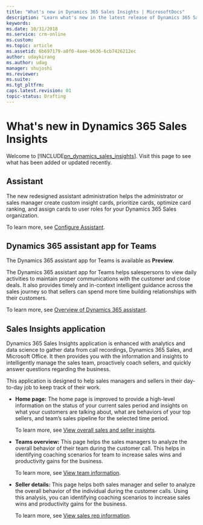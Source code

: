 ```yaml
---
title: "What's new in Dynamics 365 Sales Insights | MicrosoftDocs"
description: "Learn what's new in the latest release of Dynamics 365 Sales Insights."
keywords: 
ms.date: 10/31/2018
ms.service: crm-online
ms.custom: 
ms.topic: article
ms.assetid: 6b697179-a0f0-4aee-b636-6cb7426212ec
author: udaykirang
ms.author: udag
manager: shujoshi
ms.reviewer: 
ms.suite: 
ms.tgt_pltfrm: 
caps.latest.revision: 01
topic-status: Drafting
---
```


# What's new in Dynamics 365 Sales Insights

Welcome to [!INCLUDE[pn_dynamics_sales_insights](../includes/pn-dynamics-sales-insights.md)]. Visit this page to see what has been added or updated recently.

## Assistant 

The new redesigned assistant administration helps the administrator or sales manager create custom insight cards, prioritize cards, optimize card ranking, and assign cards to user roles for your Dynamics 365 Sales organization.

To learn more, see [Configure Assistant](configure-assistant.md).

## Dynamics 365 assistant app for Teams

The Dynamics 365 assistant app for Teams is available as **Preview**.

The Dynamics 365 assistant app for Teams helps salespersons to view daily activities to maintain proper communications with the customer and close deals. It also provides timely and in-context intelligent guidance across the sales journey so that sellers can spend more time building relationships with their customers.

To learn more, see [Overview of Dynamics 365 assistant](overview-dynamics-365-assistant-app-teams.md).

## Sales Insights application

Dynamics 365 Sales Insights application is enhanced with analytics and data science to gather data from call recordings, Dynamics 365 Sales, and Microsoft Office. It then provides you with the information and insights to intelligently manage the sales team, proactively coach sellers, and quickly answer questions regarding the business. 
 
This application is designed to help sales managers and sellers in their day-to-day job to keep track of their work. 

- **Home page:** The home page is improved to provide a high-level information on the status of your current sales period and insights on what your customers are talking about, what are behaviors of your top sellers, and team’s sales pipeline for the selected time period. 

    To learn more, see [View overall sales and seller insights](dynamics365-sales-insights-app-home-page.md).

- **Teams overview:** This page helps the sales managers to analyze the overall behavior of their team during the customer call. This helps in identifying coaching scenarios for team to increase sales wins and productivity gains for the business. 

    To learn more, see [View team information](conversation-intelligence-team-overview.md).

- **Seller details:** This page helps both sales manager and seller to analyze the overall behavior of the individual during the customer calls. Using this analysis, you can identifying coaching scenarios to increase sales wins and productivity gains for the business.

    To learn more, see [View sales rep information](conversation-intelligence-seller-details.md).
